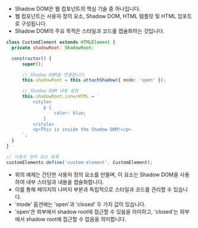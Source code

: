* Shadow DOM은 웹 컴포넌트의 핵심 기술 중 하나입니다.
* 웹 컴포넌트는 사용자 정의 요소, Shadow DOM, HTML 템플릿 및 HTML 임포트로 구성됩니다.
* Shadow DOM의 주요 목적은 스타일과 코드를 캡슐화하는 것입니다.

```js
class CustomElement extends HTMLElement {
  private shadowRoot: ShadowRoot;

  constructor() {
      super();

      // Shadow DOM을 연결합니다.
      this.shadowRoot = this.attachShadow({ mode: 'open' });

      // Shadow DOM 내용 설정
      this.shadowRoot.innerHTML = `
          <style>
              p {
                  color: blue;
              }
          </style>
          <p>This is inside the Shadow DOM!</p>
      `;
  }
}

// 사용자 정의 요소 등록
customElements.define('custom-element', CustomElement);
```

* 위의 예제는 간단한 사용자 정의 요소를 만들며, 이 요소는 Shadow DOM을 사용하여 내부 스타일과 내용을 캡슐화합니다.
* 이를 통해 페이지의 나머지 부분과 독립적으로 스타일과 코드를 관리할 수 있습니다.
* 'mode' 옵션에는 'open'과 'closed' 두 가지 값이 있습니다.
* 'open'은 외부에서 shadow root에 접근할 수 있음을 의미하고, 'closed'는 외부에서 shadow root에 접근할 수 없음을 의미합니다.
